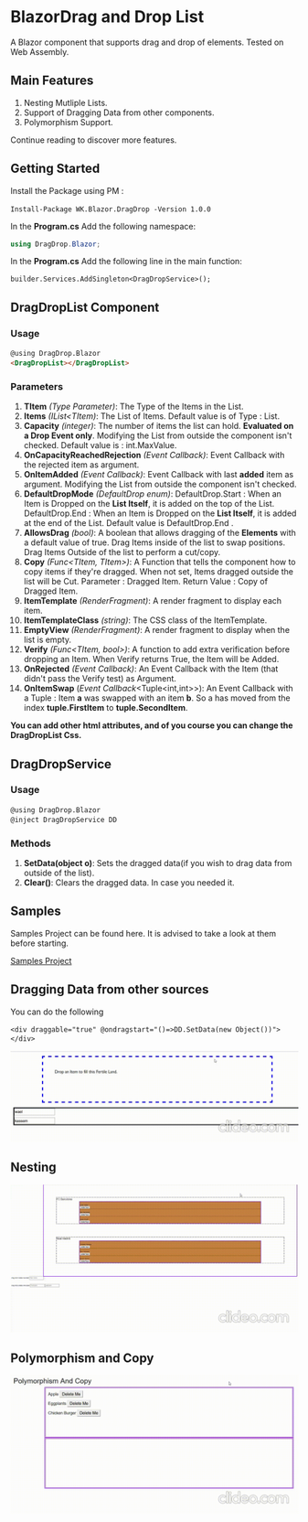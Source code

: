 # BlazorDrag and Drop List
A Blazor component that supports drag and drop of elements. 
Tested on Web Assembly. 
## Main Features ##
1. Nesting Mutliple Lists.
2. Support of Dragging Data from other components.
3. Polymorphism Support.

Continue reading to discover more features.

## Getting Started ##
Install the Package using PM :

`Install-Package WK.Blazor.DragDrop -Version 1.0.0`

In the **Program.cs** Add the following namespace:

```csharp
using DragDrop.Blazor;
```

In the **Program.cs** Add the following line in the main function:

```chsarp
builder.Services.AddSingleton<DragDropService>();
```

## DragDropList Component
### Usage

```aspx
@using DragDrop.Blazor
<DragDropList></DragDropList>
```
### Parameters
1. **TItem** *(Type Parameter)*: The Type of the Items in the List.
2. **Items** *(IList<TItem)*: The List of Items. Default value is of Type : List<TItem>.
3. **Capacity** *(integer)*: The number of items the list can hold. **Evaluated on a Drop Event only**. Modifying the List from outside the component isn't checked. Default value is : int.MaxValue.
4. **OnCapacityReachedRejection** *(Event Callback<TItem>)*: Event Callback with the rejected item as argument.
5. **OnItemAdded** *(Event Callback<TItem>)*: Event Callback with last **added** item as argument. Modifying the List from outside the component isn't checked.
6. **DefaultDropMode** *(DefaultDrop enum)*: DefaultDrop.Start : When an Item is Dropped on the **List Itself**, it is added on the top of the List. DefaultDrop.End : When an Item is Dropped on the **List Itself**, it is added at the end of the List. Default value is DefaultDrop.End .
7. **AllowsDrag** *(bool)*: A boolean that allows dragging of the **Elements** with a default value of true. Drag Items inside of the list to swap positions. Drag Items Outside of the list to perform a cut/copy.
8. **Copy** *(Func<TItem, TItem>)*: A Function that tells the component how to copy items if they're dragged. When not set, Items dragged outside the list will be Cut. Parameter : Dragged Item. Return Value : Copy of Dragged Item.
9. **ItemTemplate** *(RenderFragment<TItem>)*: A render fragment to display each item.
10. **ItemTemplateClass** *(string)*: The CSS class of the ItemTemplate.
11. **EmptyView** *(RenderFragment)*: A render fragment to display when the list is empty.
12. **Verify** *(Func<TItem, bool>)*: A function to add extra verification before dropping an Item. When Verify returns True, the Item will be Added.
13. **OnRejected** *(Event Callback<TItem>)*: An Event Callback with the Item (that didn't pass the Verify test) as Argument.
14. **OnItemSwap** (*Event Callback*<Tuple<int,int>>): An Event Callback with a Tuple : Item **a** was swapped with an item **b**. So a has moved from the index **tuple.FirstItem** to **tuple.SecondItem**.

**You can add other html attributes, and of you course you can change the DragDropList Css.**

## DragDropService
### Usage

```aspx
@using DragDrop.Blazor
@inject DragDropService DD
```
### Methods
1. **SetData(object o)**: Sets the dragged data(if you wish to drag data from outside of the list).
2. **Clear()**: Clears the dragged data. In case you needed it.

## Samples

Samples Project can be found here. It is advised to take a look at them before starting.

[Samples Project](https://github.com/WAELKASSEM/DragDropBlazor/tree/master/DragDrop.Blazor.Samples)




## Dragging Data from other sources
You can do the following

```htmlmixed
<div draggable="true" @ondragstart="()=>DD.SetData(new Object())"></div>
```

<img src="Documentation\ExternalSource.gif" style="zoom:80%;" />

## Nesting

<img src="Documentation\Nesting.gif" style="zoom:80%;" />

## Polymorphism and Copy

<img src="Documentation\PolymorphismCopy.gif" style="zoom:80%;" />